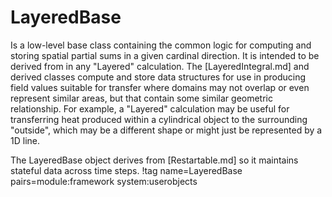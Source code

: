 # LayeredBase

Is a low-level base class containing the common logic for computing and storing spatial partial sums in a given cardinal direction.
It is intended to be derived from in any "Layered" calculation. The [LayeredIntegral.md] and derived classes compute and store
data structures for use in producing field values suitable for transfer where domains may not overlap or even represent similar areas,
but that contain some similar geometric relationship. For example, a "Layered" calculation may be useful for transferring heat produced
within a cylindrical object to the surrounding "outside", which may be a different shape or might just be represented by a 1D line.

The LayeredBase object derives from [Restartable.md] so it maintains stateful data across time steps.
!tag name=LayeredBase pairs=module:framework system:userobjects
